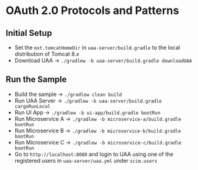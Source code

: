 # OAuth 2.0 Protocols and Patterns

## Initial Setup

- Set the `ext.tomcatHomeDir` in `uaa-server/build.gradle` to the local distribution of Tomcat 8.x
- Download UAA -> `./gradlew -b uaa-server/build.gradle downloadUAA`

## Run the Sample

- Build the sample -> `./gradlew clean build`
- Run UAA Server -> `./gradlew -b uaa-server/build.gradle cargoRunLocal`
- Run UI App -> `./gradlew -b ui-app/build.gradle bootRun`
- Run Microservice A -> `./gradlew -b microservice-a/build.gradle bootRun`
- Run Microservice B -> `./gradlew -b microservice-b/build.gradle bootRun`
- Run Microservice C -> `./gradlew -b microservice-c/build.gradle bootRun`
- Go to `http://localhost:8080` and login to UAA using one of the registered users in `uaa-server/uaa.yml` under `scim.users`
